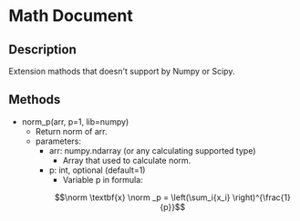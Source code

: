 # Math Document
## Description
Extension mathods that doesn't support by Numpy or Scipy.

## Methods
* norm_p(arr, p=1, lib=numpy)
  * Return norm of arr.
  * parameters:
    * arr: numpy.ndarray (or any calculating supported type)
      * Array that used to calculate norm.
    * p: int, optional (default=1)
      * Variable p in formula: 
      ```math
      \norm \textbf{x} \norm _p = \left(\sum_i{x_i} \right)^{\frac{1}{p}}
      ```
